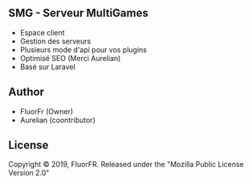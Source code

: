 ## SMG - Serveur MultiGames
- Espace client
- Gestion des serveurs
- Plusieurs mode d'api pour vos plugins
- Optimisé SEO (Merci Aurelian)
- Basé sur Laravel

## Author
- FluorFr (Owner)
- Aurelian (coontributor)


## License
Copyright © 2019, FluorFR. Released under the "Mozilla Public License Version 2.0"